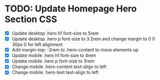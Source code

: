 # TODO: Update Homepage Hero Section CSS

- [x] Update desktop .hero h1 font-size to 5rem
- [x] Update desktop .hero p font-size to 3.2rem and change margin to 0 0 30px 0 for left alignment
- [x] Add margin-top: -2rem to .hero-content to move elements up
- [x] Update mobile .hero h1 font-size to 4rem
- [x] Update mobile .hero p font-size to 3rem
- [x] Change mobile .hero-content text-align to left
- [x] Change mobile .hero-text text-align to left
